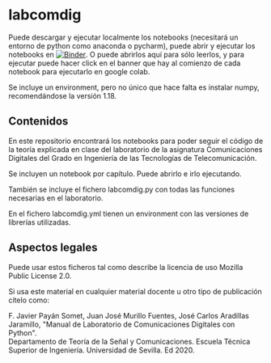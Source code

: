 # labcomdig

Puede descargar y ejecutar localmente los notebooks (necesitará un entorno de python como anaconda o pycharm), puede abrir y ejecutar los notebooks en [![Binder](https://mybinder.org/badge_logo.svg)](https://mybinder.org/v2/gh/gapsc-us/labcomdig/main). O puede abrirlos aquí para sólo leerlos, y para ejecutar puede hacer click en el banner que hay al comienzo de cada notebook para ejecutarlo en google colab.

Se incluye un environment, pero no único que hace falta es instalar numpy, recomendándose la versión 1.18.

## Contenidos

En este repositorio encontrará los notebooks para poder seguir el código de la teoría explicada en clase del laboratorio de la asignatura Comunicaciones Digitales del Grado en Ingeniería de las Tecnologías de Telecomunicación.

Se incluyen un notebook por capítulo. Puede abrirlo e irlo ejecutando. 

También se incluye el fichero labcomdig.py con todas las funciones necesarias en el laboratorio.

En el fichero labcomdig.yml tienen un environment con las versiones de librerías utilizadas.

## Aspectos legales

Puede usar estos ficheros tal como describe la licencia de uso Mozilla Public License 2.0. 

Si usa este material en cualquier material docente u otro tipo de publicación cítelo como:

F. Javier Payán Somet, Juan José Murillo Fuentes, José Carlos Aradillas Jaramillo, "Manual de Laboratorio de Comunicaciones Digitales con Python". \
Departamento de Teoría de la Señal y Comunicaciones. Escuela Técnica Superior de Ingeniería. Universidad de Sevilla. Ed 2020.
